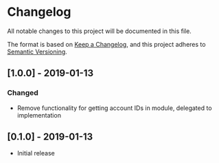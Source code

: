 # Changelog
All notable changes to this project will be documented in this file.

The format is based on [Keep a Changelog](https://keepachangelog.com/en/1.0.0/),
and this project adheres to [Semantic Versioning](https://semver.org/spec/v2.0.0.html).

## [1.0.0] - 2019-01-13
### Changed
  - Remove functionality for getting account IDs in module, delegated to implementation

## [0.1.0] - 2019-01-13
  - Initial release
